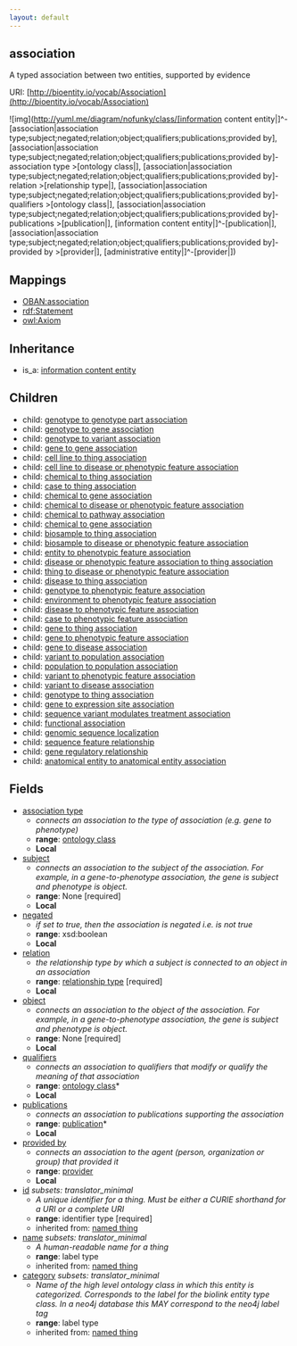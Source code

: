 ```yaml
---
layout: default
---
```


## association


A typed association between two entities, supported by evidence

URI: [http://bioentity.io/vocab/Association](http://bioentity.io/vocab/Association)


![img](http://yuml.me/diagram/nofunky/class/[information content entity|]^-[association|association type;subject;negated;relation;object;qualifiers;publications;provided by], [association|association type;subject;negated;relation;object;qualifiers;publications;provided by]-association type >[ontology class|], [association|association type;subject;negated;relation;object;qualifiers;publications;provided by]-relation >[relationship type|], [association|association type;subject;negated;relation;object;qualifiers;publications;provided by]-qualifiers >[ontology class|], [association|association type;subject;negated;relation;object;qualifiers;publications;provided by]-publications >[publication|], [information content entity|]^-[publication|], [association|association type;subject;negated;relation;object;qualifiers;publications;provided by]-provided by >[provider|], [administrative entity|]^-[provider|])
## Mappings

 * [OBAN:association](http://purl.obolibrary.org/obo/OBAN_association)
 * [rdf:Statement](http://purl.obolibrary.org/obo/rdf_Statement)
 * [owl:Axiom](http://purl.obolibrary.org/obo/owl_Axiom)

## Inheritance

 *  is_a: [information content entity](InformationContentEntity.html)

## Children

 *  child: [genotype to genotype part association](GenotypeToGenotypePartAssociation.html)
 *  child: [genotype to gene association](GenotypeToGeneAssociation.html)
 *  child: [genotype to variant association](GenotypeToVariantAssociation.html)
 *  child: [gene to gene association](GeneToGeneAssociation.html)
 *  child: [cell line to thing association](CellLineToThingAssociation.html)
 *  child: [cell line to disease or phenotypic feature association](CellLineToDiseaseOrPhenotypicFeatureAssociation.html)
 *  child: [chemical to thing association](ChemicalToThingAssociation.html)
 *  child: [case to thing association](CaseToThingAssociation.html)
 *  child: [chemical to gene association](ChemicalToGeneAssociation.html)
 *  child: [chemical to disease or phenotypic feature association](ChemicalToDiseaseOrPhenotypicFeatureAssociation.html)
 *  child: [chemical to pathway association](ChemicalToPathwayAssociation.html)
 *  child: [chemical to gene association](ChemicalToGeneAssociation.html)
 *  child: [biosample to thing association](BiosampleToThingAssociation.html)
 *  child: [biosample to disease or phenotypic feature association](BiosampleToDiseaseOrPhenotypicFeatureAssociation.html)
 *  child: [entity to phenotypic feature association](EntityToPhenotypicFeatureAssociation.html)
 *  child: [disease or phenotypic feature association to thing association](DiseaseOrPhenotypicFeatureAssociationToThingAssociation.html)
 *  child: [thing to disease or phenotypic feature association](ThingToDiseaseOrPhenotypicFeatureAssociation.html)
 *  child: [disease to thing association](DiseaseToThingAssociation.html)
 *  child: [genotype to phenotypic feature association](GenotypeToPhenotypicFeatureAssociation.html)
 *  child: [environment to phenotypic feature association](EnvironmentToPhenotypicFeatureAssociation.html)
 *  child: [disease to phenotypic feature association](DiseaseToPhenotypicFeatureAssociation.html)
 *  child: [case to phenotypic feature association](CaseToPhenotypicFeatureAssociation.html)
 *  child: [gene to thing association](GeneToThingAssociation.html)
 *  child: [gene to phenotypic feature association](GeneToPhenotypicFeatureAssociation.html)
 *  child: [gene to disease association](GeneToDiseaseAssociation.html)
 *  child: [variant to population association](VariantToPopulationAssociation.html)
 *  child: [population to population association](PopulationToPopulationAssociation.html)
 *  child: [variant to phenotypic feature association](VariantToPhenotypicFeatureAssociation.html)
 *  child: [variant to disease association](VariantToDiseaseAssociation.html)
 *  child: [genotype to thing association](GenotypeToThingAssociation.html)
 *  child: [gene to expression site association](GeneToExpressionSiteAssociation.html)
 *  child: [sequence variant modulates treatment association](SequenceVariantModulatesTreatmentAssociation.html)
 *  child: [functional association](FunctionalAssociation.html)
 *  child: [genomic sequence localization](GenomicSequenceLocalization.html)
 *  child: [sequence feature relationship](SequenceFeatureRelationship.html)
 *  child: [gene regulatory relationship](GeneRegulatoryRelationship.html)
 *  child: [anatomical entity to anatomical entity association](AnatomicalEntityToAnatomicalEntityAssociation.html)


## Fields

 * [association type](association_type.html)
    * _connects an association to the type of association (e.g. gene to phenotype)_
    * __range__: [ontology class](OntologyClass.html)
    * __Local__
 * [subject](subject.html)
    * _connects an association to the subject of the association. For example, in a gene-to-phenotype association, the gene is subject and phenotype is object._
    * __range__: None [required]
    * __Local__
 * [negated](negated.html)
    * _if set to true, then the association is negated i.e. is not true_
    * __range__: xsd:boolean
    * __Local__
 * [relation](relation.html)
    * _the relationship type by which a subject is connected to an object in an association_
    * __range__: [relationship type](RelationshipType.html) [required]
    * __Local__
 * [object](object.html)
    * _connects an association to the object of the association. For example, in a gene-to-phenotype association, the gene is subject and phenotype is object._
    * __range__: None [required]
    * __Local__
 * [qualifiers](qualifiers.html)
    * _connects an association to qualifiers that modify or qualify the meaning of that association_
    * __range__: [ontology class](OntologyClass.html)*
    * __Local__
 * [publications](publications.html)
    * _connects an association to publications supporting the association_
    * __range__: [publication](Publication.html)*
    * __Local__
 * [provided by](provided_by.html)
    * _connects an association to the agent (person, organization or group) that provided it_
    * __range__: [provider](Provider.html)
    * __Local__
 * [id](id.html) *subsets: translator_minimal*
    * _A unique identifier for a thing. Must be either a CURIE shorthand for a URI or a complete URI_
    * __range__: identifier type [required]
    * inherited from: [named thing](NamedThing.html)
 * [name](name.html) *subsets: translator_minimal*
    * _A human-readable name for a thing_
    * __range__: label type
    * inherited from: [named thing](NamedThing.html)
 * [category](category.html) *subsets: translator_minimal*
    * _Name of the high level ontology class in which this entity is categorized. Corresponds to the label for the biolink entity type class. In a neo4j database this MAY correspond to the neo4j label tag_
    * __range__: label type
    * inherited from: [named thing](NamedThing.html)

